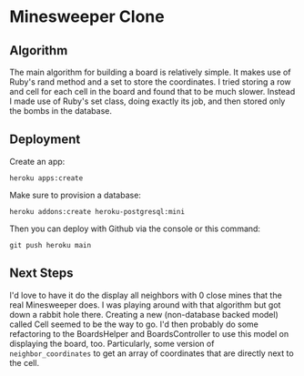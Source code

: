 # Minesweeper Clone

## Algorithm

The main algorithm for building a board is relatively simple. It makes use of Ruby's rand method and a set to store the 
coordinates. I tried storing a row and cell for each cell in the board and found that to be much slower. Instead I made 
use of Ruby's set class, doing exactly its job, and then stored only the bombs in the database.

## Deployment

Create an app:
```
heroku apps:create
```

Make sure to provision a database:
```
heroku addons:create heroku-postgresql:mini
```

Then you can deploy with Github via the console or this command:
```
git push heroku main
```

## Next Steps

I'd love to have it do the display all neighbors with 0 close mines that the real Minesweeper does. I was playing 
around with that algorithm but got down a rabbit hole there. Creating a new (non-database backed model) called Cell
seemed to be the way to go. I'd then probably do some refactoring to the BoardsHelper and BoardsController to use this
model on displaying the board, too. Particularly, some version of `neighbor_coordinates` to get an array of coordinates
that are directly next to the cell.
